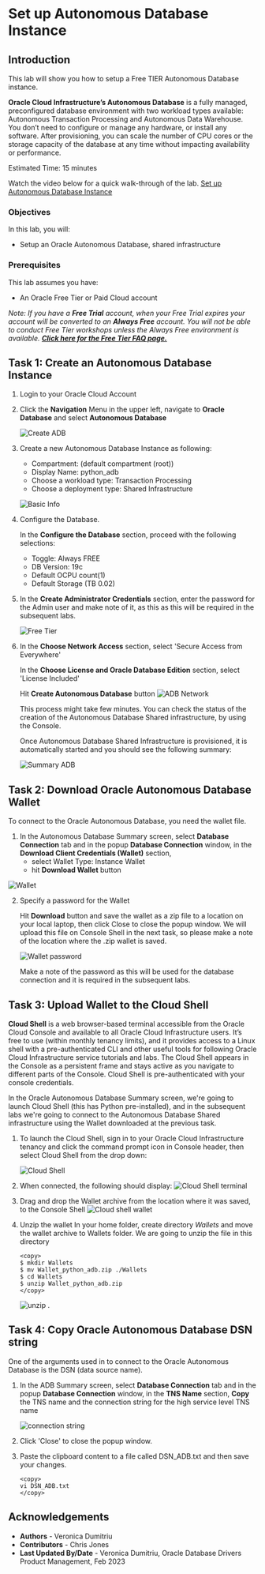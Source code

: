 # Set up Autonomous Database Instance

## Introduction

This lab will show you how to setup a Free TIER Autonomous Database  instance.

**Oracle Cloud Infrastructure’s Autonomous Database** is a fully managed, preconfigured database environment with two workload types available: Autonomous Transaction Processing and Autonomous Data Warehouse. You don’t need to configure or manage any hardware, or install any software. After provisioning, you can scale the number of CPU cores or the storage capacity of the database at any time without impacting availability or performance.

Estimated Time: 15 minutes

Watch the video below for a quick walk-through of the lab.
[Set up Autonomous Database Instance](videohub:1_dwsfp4a3)

### Objectives

In this lab, you will:

- Setup an Oracle Autonomous Database, shared infrastructure

### Prerequisites

This lab assumes you have: 
- An Oracle Free Tier or Paid Cloud account 


*Note: If you have a **Free Trial** account, when your Free Trial expires your account will be converted to an **Always Free** account. You will not be able to conduct Free Tier workshops unless the Always Free environment is available. **[Click here for the Free Tier FAQ page.](https://www.oracle.com/cloud/free/faq.html)***

## Task 1: Create an Autonomous Database Instance

1.  Login to your Oracle Cloud Account
2.  Click the **Navigation** Menu in the upper left, navigate to **Oracle Database** and select **Autonomous Database**

    ![Create ADB](./images/create_adb.png " ")

3. Create a new Autonomous Database Instance as following:
    - Compartment: (default compartment (root))
    - Display Name: python_adb
    - Choose a workload type: Transaction Processing
    - Choose a deployment type: Shared Infrastructure

    ![Basic Info](./images/basic_info.png " ")

4. Configure the Database.

    In the **Configure the Database** section, proceed with the following selections: 
    - Toggle: Always FREE
    - DB Version: 19c
    - Default OCPU count(1)
    - Default Storage (TB 0.02)

5. In the **Create Administrator Credentials** section, enter the password for the Admin user and make note of it, as this as this will be required in the subsequent labs.

    ![Free Tier](./images/free_tier.png " ")

6. In the **Choose Network Access** section, select 'Secure Access from Everywhere'

    In the **Choose License and Oracle Database Edition** section, select 'License Included'

    Hit **Create Autonomous Database** button
    ![ADB Network](./images/adb_network.png " ")

    This process might take few minutes. You can check the status of the creation of the Autonomous Database Shared infrastructure, by using the Console.

    Once Autonomous Database Shared Infrastructure is provisioned, it is automatically started and you should see the following summary:

    ![Summary ADB](./images/summary.png " ")


## Task 2: Download Oracle Autonomous Database Wallet

To connect to the Oracle Autonomous Database, you need the wallet file.

1.  In the Autonomous Database Summary screen, select **Database Connection** tab and in the popup **Database Connection** window, in the **Download Client Credentials (Wallet)** section,
    -  select Wallet Type: Instance Wallet
    - hit **Download Wallet** button

 ![Wallet](./images/wallet.png " ")

2. Specify a password for the Wallet

    Hit **Download** button and save the wallet as a zip file to a location on your local laptop, then click Close to close the popup window. We will upload this file on Console Shell in the next task, so please make a note of the location where the .zip wallet is saved.

    ![Wallet password](./images/wallet_password.png " ")

    Make a note of the password as this will be used for the database connection and it is required in the subsequent labs.

## Task 3: Upload Wallet to the Cloud Shell

**Cloud Shell**  is a web browser-based terminal accessible from the Oracle Cloud Console and available to all Oracle Cloud Infrastructure users. It’s free to use (within monthly tenancy limits), and it provides access to a Linux shell with a pre-authenticated CLI and other useful tools for following Oracle Cloud Infrastructure service tutorials and labs. The Cloud Shell appears in the Console as a persistent frame and stays active as you navigate to different parts of the Console. Cloud Shell is pre-authenticated with your console credentials.

In the Oracle Autonomous Database Summary screen, we're going to launch Cloud Shell (this has Python pre-installed), and in the subsequent labs we're going to connect to the Autonomous Database Shared infrastructure using the Wallet downloaded at the previous task.  

1. To launch the Cloud Shell, sign in to your Oracle Cloud Infrastructure tenancy and click the command prompt icon in Console header, then select Cloud Shell from the drop down:

    ![Cloud Shell](./images/cloud_shell.png " ")

2. When connected, the following should display:
    ![Cloud Shell terminal](./images/cloud_shell_term.png " ")

3. Drag and drop the Wallet archive from the location where it was saved, to the Console Shell
    ![Cloud shell wallet](./images/cloud_shell_wallet.png " ")

4. Unzip the wallet
    In your home folder, create directory _Wallets_ and move the wallet archive to Wallets folder. We are going to unzip the file in this directory
    ````
    <copy>
    $ mkdir Wallets
    $ mv Wallet_python_adb.zip ./Wallets
    $ cd Wallets
    $ unzip Wallet_python_adb.zip
    </copy>
    ````
    ![unzip](./images/shell_unzip.png " ")
.

## Task 4: Copy Oracle Autonomous Database DSN string

One of the arguments used in to connect to the Oracle Autonomous Database is the DSN (data source name).  

1.  In the ADB Summary screen, select **Database Connection** tab and in the popup **Database Connection** window, in the **TNS Name** section, **Copy** the TNS name and the connection string for the high service level TNS name

    ![connection string](./images/conn-string.png " ")

2. Click 'Close' to close the popup window.

3. Paste the clipboard content to a file called DSN_ADB.txt and then save your changes.
    ````
    <copy>
    vi DSN_ADB.txt
    </copy>
    ````
## Acknowledgements
- **Authors** - Veronica Dumitriu
- **Contributors** - Chris Jones
- **Last Updated By/Date** - Veronica Dumitriu, Oracle Database Drivers Product Management, Feb 2023